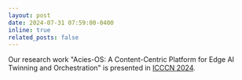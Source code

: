 ```yaml
---
layout: post
date: 2024-07-31 07:59:00-0400
inline: true
related_posts: false
---
```


Our research work "Acies-OS: A Content-Centric Platform for Edge AI Twinning and Orchestration" is presented in [ICCCN 2024](http://www.icccn.org/).